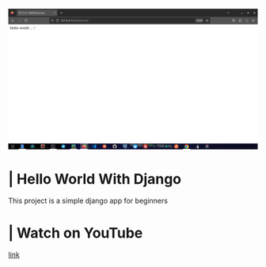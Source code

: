![pic](pic.png)

<h1>| Hello World With Django</h1>
This project is a simple django app for beginners 



<h1>| Watch on YouTube</h1>

[link](https://youtu.be/3AU-lZ-wsgE)